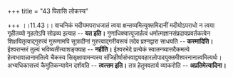 +++
title = "43 पितासि लोकस्य"

+++
।।11.43।। वाचनिकं मदीयमपराधजातं त्वया क्षन्तव्यमित्युक्तमिदानीं
मदीयोऽपराधो न त्वया गृहीतव्यो गृहतोऽपि सोढव्य इत्याह -- **यत इति।**
गुणाधिक्यात्पूजार्हत्वं धर्मात्मज्ञानसंप्रदायप्रवर्तकत्वेन
शिक्षयितृत्वाद्गुरुत्वं गुरूणामपि सूत्रादीनां गुरुत्वाद्गरीयस्त्वं तदेव
प्रश्नद्वारा साधयति -- **कस्मादिति।** ईश्वरान्तरं तुल्यं
भविष्यतीत्याशङ्क्याह -- **नहीति।** ईश्वरभेदे प्रत्येकं
स्वातन्त्र्यात्तदैकमत्ये हेत्वभावान्नानामतित्वे चैकस्य सिसृक्षायामन्यस्य
संजिहीर्षासंभवाद्व्यवहारलोपादयुक्तमीश्वरनानात्वमित्यर्थः।
अभ्यधिकासत्त्वं कैमुतिकन्यायेन दर्शयति -- **त्वत्सम इति।** तत्र
हेतुमवतार्य व्याकरोति -- **अप्रतिमेत्यादिना।**
